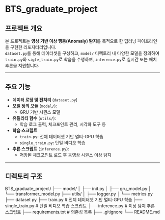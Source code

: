 # BTS_graduate_project

## 프로젝트 개요
본 프로젝트는 **영상 기반 이상 행동(Anomaly) 탐지**를 목적으로 한 딥러닝 파이프라인을 구현한 리포지터리입니다.  
`dataset.py`를 통해 데이터셋을 구성하고, `model/` 디렉토리 내 다양한 모델을 정의하여 `train.py`와 `sigle_train.py`로 학습을 수행하며, `inference.py`로 실시간 또는 배치 추론을 지원합니다.

---

## 주요 기능
- **데이터 로딩 및 전처리** (`dataset.py`)  
- **모델 정의 모듈** (`model/`):
  - GRU 기반 시퀀스 모델  
- **유틸리티 함수** (`utils/`):
  - 학습 로그 출력, 체크포인트 관리, 시각화 도구 등  
- **학습 스크립트**  
  - `train.py`: 전체 데이터셋 기반 멀티-GPU 학습  
  - `single_train.py`: 단일 비디오 학습  
- **추론 스크립트** (`inference.py`):
  - 저장된 체크포인트 로드 후 동영상 시퀀스 이상 탐지  

---

## 디렉토리 구조
BTS_graduate_project/
├── model/
│ ├── init.py
│ ├── gru_model.py
│ └── transformer_model.py
├── utils/
│ ├── logger.py
│ └── metrics.py
├── dataset.py
├── train.py # 전체 데이터셋 기반 멀티-GPU 학습
├── single_train.py # 단일 비디오 학습 스크립트
├── inference.py # 이상 탐지 추론 스크립트
├── requirements.txt # 의존성 목록
├── .gitignore
└── README.md
